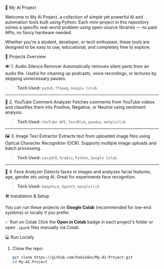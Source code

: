  🤖 My AI Project

Welcome to My AI Project, a collection of simple yet powerful AI and automation tools built using Python. Each mini-project in this repository solves a specific real-world problem using open-source libraries — no paid APIs, no fancy hardware needed.

Whether you're a student, developer, or tech enthusiast, these tools are designed to be easy to use, educational, and completely free to explore.



 🚀 Projects Overview

 🔊 1. Audio Silence Remover
Automatically removes silent parts from an audio file. Useful for cleaning up podcasts, voice recordings, or lectures by skipping unnecessary pauses.

> **Tech Used:** `pydub`, `ffmpeg`, `Google Colab`

---

 💬 2. YouTube Comment Analyzer
Fetches comments from YouTube videos and classifies them into Positive, Negative, or Neutral using sentiment analysis.

> **Tech Used:** `YouTube API`, `TextBlob`, `pandas`, `matplotlib`

---

 🖼️ 3. Image Text Extractor
Extracts text from uploaded image files using Optical Character Recognition (OCR). Supports multiple image uploads and batch processing.

> **Tech Used:** `easyOCR`, `Gradio`, `Python`, `Google Colab`

---

 🧠 4. Face Analyzer
Detects faces in images and analyzes facial features, age, gender etc using AI. Great for experiments face recognition.

> **Tech Used:** `DeepFace`, `OpenCV`, `matplotlib`



 🛠️ Installation & Setup

You can run these projects on **Google Colab** (recommended for low-end systems) or locally if you prefer.

 ✅ Run on Colab
Click the **Open in Colab** badge in each project's folder or open `.ipynb` files manually via Colab.

 💻 Run Locally
1. Clone the repo:
   ```bash
   git clone https://github.com/hadiadev/My-AI-Project.git
   cd My-AI-Project
